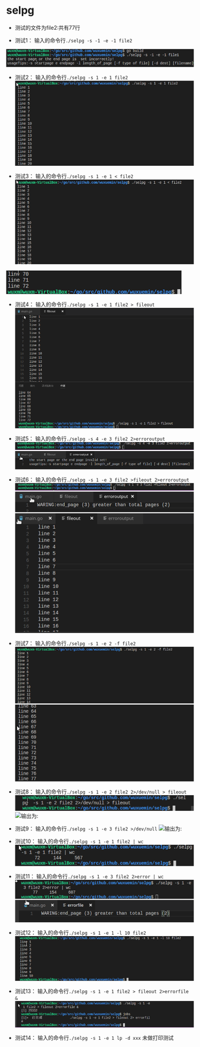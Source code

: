 # selpg
* 测试的文件为file2:共有77行

* 测试1：
输入的命令行`./selpg -s -1 -e -1 file2`

![输出为:](https://github.com/wuxuemin/selpg/blob/master/image/1-1.png?raw=true)


* 测试2：
输入的命令行`./selpg -s 1 -e 1 file2`
![输出为:](https://github.com/wuxuemin/selpg/blob/master/image/1-2.png?raw=true)


* 测试3：
输入的命令行`./selpg -s 1 -e 1 < file2`
![输出为:](https://github.com/wuxuemin/selpg/blob/master/image/1-3.png?raw=true)

![从第一行至72行(中间省略)](https://github.com/wuxuemin/selpg/blob/master/image/1-3-2.png?raw=true)


* 测试4：
输入的命令行`./selpg -s 1 -e 1 file2 > fileout`
![输出为:](https://github.com/wuxuemin/selpg/blob/master/image/1-4.png?raw=true)

* 测试5：
输入的命令行`./selpg -s 4 -e 3 file2 2>erroroutput`
![输出为:](https://github.com/wuxuemin/selpg/blob/master/image/1-5-1.png?raw=true)
![输出为:](https://github.com/wuxuemin/selpg/blob/master/image/1-5-2.png?raw=true)

* 测试6：
输入的命令行`./selpg -s 1 -e 3 file2 >fileout 2>erroroutput`
![输出为:](https://github.com/wuxuemin/selpg/blob/master/image/1-6-1.png?raw=true)
![输出为:](https://github.com/wuxuemin/selpg/blob/master/image/1-6-2.png?raw=true)
![输出为:](https://github.com/wuxuemin/selpg/blob/master/image/1-6-3.png?raw=true)

* 测试7：
输入的命令行`./selpg -s 1 -e 2 -f file2`
![输出为:](https://github.com/wuxuemin/selpg/blob/master/image/1-7-1.png?raw=true)
![输出为:](https://github.com/wuxuemin/selpg/blob/master/image/1-7-2.png?raw=true)

* 测试8：
输入的命令行`./selpg -s 1 -e 2 file2 2>/dev/null > fileout`
![输出为:](https://github.com/wuxuemin/selpg/blob/master/image/xin1-9-1(7).png?raw=true)
![输出为:](https://github.com/wuxuemin/selpg/blob/master/image/1-9-2(7).png?raw=true)

* 测试9：
输入的命令行`./selpg -s 1 -e 3 file2 >/dev/null`
![输出为:](https://github.com/wuxuemin/selpg/blob/master/image/1-10(8).png?raw=true)

* 测试10：
输入的命令行`./selpg -s 1 -e 1 file2 | wc`
![输出为:](https://github.com/wuxuemin/selpg/blob/master/image/1-11.png?raw=true)

* 测试11：
输入的命令行`./selpg -s 1 -e 3 file2 2>error | wc`
![输出为:](https://github.com/wuxuemin/selpg/blob/master/image/1-12-1.png?raw=true)
![输出为:](https://github.com/wuxuemin/selpg/blob/master/image/1-12-2.png?raw=true)

* 测试12：
输入的命令行`./selpg -s 1 -e 1 -l 10 file2`
![输出为:](https://github.com/wuxuemin/selpg/blob/master/image/2-1.png?raw=true)


* 测试13：
输入的命令行`./selpg -s 1 -e 1 file2 > fileout 2>errorfile &`
![输出为:](https://github.com/wuxuemin/selpg/blob/master/image/1-14.png?raw=true)

* 测试14：
输入的命令行`./selpg -s 1 -e 1 lp -d xxx`
未做打印测试

